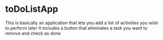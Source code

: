 # toDoListApp
This is basically an application that lets you add a list of activities you wish to perform later
It includes a button that eliminates a task you want to remove and check as done
